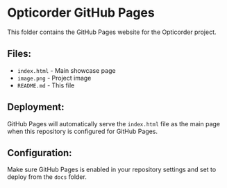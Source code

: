 # Opticorder GitHub Pages

This folder contains the GitHub Pages website for the Opticorder project.

## Files:
- `index.html` - Main showcase page
- `image.png` - Project image
- `README.md` - This file

## Deployment:
GitHub Pages will automatically serve the `index.html` file as the main page when this repository is configured for GitHub Pages.

## Configuration:
Make sure GitHub Pages is enabled in your repository settings and set to deploy from the `docs` folder.
